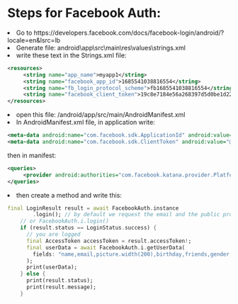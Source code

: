 # Steps for Facebook Auth:
<li>Go to https://developers.facebook.com/docs/facebook-login/android/?locale=en&lsrc=lb </li>

<li>Generate file:  android\app\src\main\res\values\strings.xml </li>

<li>write these text in the Strings.xml file: </li>

```xml
<resources>
     <string name="app_name">myapp1</string>
     <string name="facebook_app_id">1685541038816554</string>
     <string name="fb_login_protocol_scheme">fb1685541038816554</string>
     <string name="facebook_client_token">19c8e7184e56a268397d5d0be1d22268</string>
</resources> 
```
<li>open this file: /android/app/src/main/AndroidManifest.xml </li>
<li>In AndroidManifest.xml file, in application write: </li>

```xml
<meta-data android:name="com.facebook.sdk.ApplicationId" android:value="@string/facebook_app_id"/>
<meta-data android:name="com.facebook.sdk.ClientToken" android:value="@string/facebook_client_token"/>
```
then in manifest: 

```xml
<queries>
     <provider android:authorities="com.facebook.katana.provider.PlatformProvider" />
</queries>
```
<li> then create a method and write this: </li>

```dart
final LoginResult result = await FacebookAuth.instance
        .login(); // by default we request the email and the public profile
    // or FacebookAuth.i.login()
    if (result.status == LoginStatus.success) {
      // you are logged
      final AccessToken accessToken = result.accessToken!;
      final userData = await FacebookAuth.i.getUserData(
        fields: "name,email,picture.width(200),birthday,friends,gender,link",
      );
      print(userData);
    } else {
      print(result.status);
      print(result.message);
    }
```
